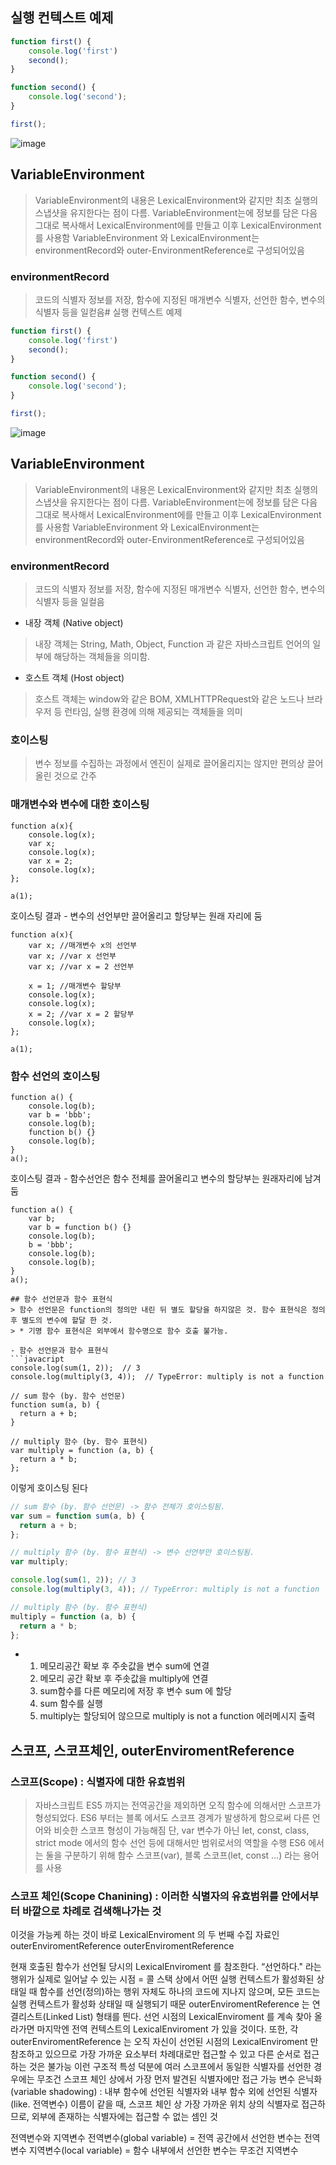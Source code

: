## 실행 컨텍스트 예제
```javascript
function first() {
    console.log('first')
    second();
}

function second() {
    console.log('second');
}

first();
```
![image](https://github.com/user-attachments/assets/94d929b5-7ac9-408a-b4c8-4e7ada550513)

## VariableEnvironment
> VariableEnvironment의 내용은 LexicalEnvironment와 같지만 최초 실행의 스냅샷을 유지한다는 점이 다름. VariableEnvironment는에 정보를 담은 다음 그대로 복사해서 LexicalEnvironment에를 만들고
> 이후 LexicalEnvironment를 사용함
> VariableEnvironment 와 LexicalEnvironment는 environmentRecord와 outer-EnvironmentReference로 구성되어있음

### environmentRecord
> 코드의 식별자 정보를 저장, 함수에 지정된 매개변수 식별자, 선언한 함수, 변수의 식별자 등을 일컫음# 실행 컨텍스트 예제
```javascript
function first() {
    console.log('first')
    second();
}

function second() {
    console.log('second');
}

first();
```
![image](https://github.com/user-attachments/assets/94d929b5-7ac9-408a-b4c8-4e7ada550513)

## VariableEnvironment
> VariableEnvironment의 내용은 LexicalEnvironment와 같지만 최초 실행의 스냅샷을 유지한다는 점이 다름. VariableEnvironment는에 정보를 담은 다음 그대로 복사해서 LexicalEnvironment에를 만들고
> 이후 LexicalEnvironment를 사용함
> VariableEnvironment 와 LexicalEnvironment는 environmentRecord와 outer-EnvironmentReference로 구성되어있음

### environmentRecord
> 코드의 식별자 정보를 저장, 함수에 지정된 매개변수 식별자, 선언한 함수, 변수의 식별자 등을 일컬음
- 내장 객체 (Native object)
> 내장 객체는 String, Math, Object, Function 과 같은 자바스크립트 언어의 일부에 해당하는 객체들을 의미함.

- 호스트 객체 (Host object)
> 호스트 객체는 window와 같은 BOM, XMLHTTPRequest와 같은 노드나 브라우저 등 런타임, 실행 환경에 의해 제공되는 객체들을 의미
### 호이스팅
> 변수 정보를 수집하는 과정에서 엔진이 실제로 끌어올리지는 않지만 편의상 끌어올린 것으로 간주

### 매개변수와 변수에 대한 호이스팅
```javacript
function a(x){
    console.log(x);
    var x;
    console.log(x);
    var x = 2;
    console.log(x);
};

a(1);
```

호이스팅 결과 - 변수의 선언부만 끌어올리고 할당부는 원래 자리에 둠

```javacript
function a(x){
    var x; //매개변수 x의 선언부
    var x; //var x 선언부
    var x; //var x = 2 선언부
    
    x = 1; //매개변수 할당부
    console.log(x);
    console.log(x);
    x = 2; //var x = 2 할당부
    console.log(x);
};

a(1);
```
### 함수 선언의 호이스팅
```javacript
function a() {
    console.log(b);
    var b = 'bbb';
    console.log(b);
    function b() {}
    console.log(b);
}
a();
```
호이스팅 결과 - 함수선언은 함수 전체를 끌어올리고 변수의 할당부는 원래자리에 남겨둠
```javacript
function a() {
    var b;
    var b = function b() {}
    console.log(b);
    b = 'bbb';
    console.log(b);
    console.log(b);
}
a();

## 함수 선언문과 함수 표현식
> 함수 선언문은 function의 정의만 내린 뒤 별도 할당을 하지않은 것. 함수 표현식은 정의 후 별도의 변수에 할달 한 것.
> * 기명 함수 표현식은 외부에서 함수명으로 함수 호출 불가능.

- 함수 선언문과 함수 표현식
```javacript
console.log(sum(1, 2));  // 3
console.log(multiply(3, 4));  // TypeError: multiply is not a function

// sum 함수 (by. 함수 선언문)
function sum(a, b) {
  return a + b;
}

// multiply 함수 (by. 함수 표현식)
var multiply = function (a, b) {
  return a * b;
};
```
이렇게 호이스팅 된다
```javascript
// sum 함수 (by. 함수 선언문) -> 함수 전체가 호이스팅됨.
var sum = function sum(a, b) {
  return a + b;
};

// multiply 함수 (by. 함수 표현식) -> 변수 선언부만 호이스팅됨.
var multiply;

console.log(sum(1, 2)); // 3
console.log(multiply(3, 4)); // TypeError: multiply is not a function

// multiply 함수 (by. 함수 표현식)
multiply = function (a, b) {
  return a * b;
};
```
- 1. 메모리공간 확보 후 주솟값을 변수 sum에 연결
  2. 메모리 공간 확보 후 주솟값을 multiply에 연결
  3. sum함수를 다른 메모리에 저장 후 변수 sum 에 할당
  4. sum 함수를 실행
  5. multiply는 할당되어 않으므로 multiply is not a function 에러메시지 출력

## 스코프, 스코프체인, outerEnviromentReference
### 스코프(Scope) : 식별자에 대한 유효범위

> 자바스크립트 ES5 까지는 전역공간을 제외하면 오직 함수에 의해서만 스코프가 형성되었다.
> ES6 부터는 블록 에서도 스코프 경계가 발생하게 함으로써 다른 언어와 비슷한 스코프 형성이 가능해짐
> 단, var 변수가 아닌 let, const, class, strict mode 에서의 함수 선언 등에 대해서만 범위로서의 역할을 수행
> ES6 에서는 둘을 구분하기 위해 함수 스코프(var), 블록 스코프(let, const ...) 라는 용어를 사용

### 스코프 체인(Scope Chanining) : 이러한 식별자의 유효범위를 안에서부터 바깥으로 차례로 검색해나가는 것

이것을 가능케 하는 것이 바로 LexicalEnviroment 의 두 번째 수집 자료인 outerEnviromentReference
outerEnviromentReference

현재 호출된 함수가 선언될 당시의 LexicalEnviroment 를 참조한다.
“선언하다." 라는 행위가 실제로 일어날 수 있는 시점 = 콜 스택 상에서 어떤 실행 컨텍스트가 활성화된 상태일 때
함수를 선언(정의)하는 행위 자체도 하나의 코드에 지나지 않으며, 모든 코드는 실행 컨텍스트가 활성화 상태일 때 실행되기 때문
outerEnviromentReference 는 연결리스트(Linked List) 형태를 띈다.
선언 시점의 LexicalEnviroment 를 계속 찾아 올라가면 마지막엔 전역 컨텍스트의 LexicalEnviroment 가 있을 것이다.
또한, 각 outerEnviromentReference 는 오직 자신이 선언된 시점의 LexicalEnviroment 만 참조하고 있으므로 가장 가까운 요소부터 차례대로만 접근할 수 있고 다른 순서로 접근하는 것은 불가능
이런 구조적 특성 덕분에 여러 스코프에서 동일한 식별자를 선언한 경우에는 무조건 스코프 체인 상에서 가장 먼저 발견된 식별자에만 접근 가능
변수 은닉화(variable shadowing) : 내부 함수에 선언된 식별자와 내부 함수 외에 선언된 식별자(like. 전역변수) 이름이 같을 때, 스코프 체인 상 가장 가까운 위치 상의 식별자로 접근하므로, 외부에 존재하는 식별자에는 접근할 수 없는 셈인 것

전역변수와 지역변수
전역변수(global variable) = 전역 공간에서 선언한 변수는 전역 변수
지역변수(local variable) = 함수 내부에서 선언한 변수는 무조건 지역변수

